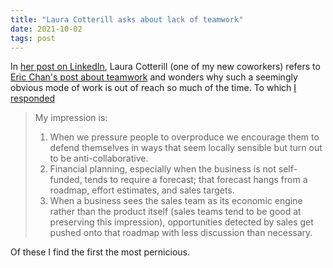 ```yaml
---
title: "Laura Cotterill asks about lack of teamwork"
date: 2021-10-02
tags: post
---
```


In [her post on LinkedIn](https://www.linkedin.com/posts/laura-cotterill_martycagan-inspired-productmanagement-activity-6849597991393783808-gKTe), Laura Cotterill (one of my new coworkers) refers to [Eric Chan's post about teamwork](https://www.linkedin.com/posts/ericchanjq_martycagan-inspired-productmanagement-activity-6847770608042942464-jf5r/) and wonders why such a seemingly obvious mode of work is out of reach so much of the time. To which [I responded](https://www.linkedin.com/feed/update/urn:li:activity:6849597991393783808?commentUrn=urn%3Ali%3Acomment%3A%28activity%3A6849597991393783808%2C6849709900071878657%29)

> My impression is:  
> 1) When we pressure people to overproduce we encourage them to defend themselves in ways that seem locally sensible but turn out to be anti-collaborative.  
> 2) Financial planning, especially when the business is not self-funded, tends to require a forecast; that forecast hangs from a roadmap, effort estimates, and sales targets.  
> 3) When a business sees the sales team as its economic engine rather than the product itself (sales teams tend to be good at preserving this impression), opportunities detected by sales get pushed onto that roadmap with less discussion than necessary.

Of these I find the first the most pernicious.
